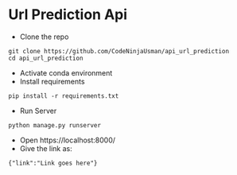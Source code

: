 # Url Prediction Api
- Clone the repo
```
git clone https://github.com/CodeNinjaUsman/api_url_prediction
cd api_url_prediction
```
- Activate conda environment
- Install requirements
```
pip install -r requirements.txt
```
- Run Server
```
python manage.py runserver
```
- Open https://localhost:8000/
- Give the link as:
```
{"link":"Link goes here"}
```

